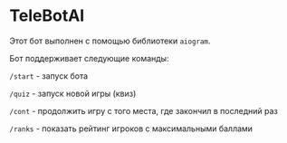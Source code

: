 # TeleBotAI

Этот бот выполнен с помощью библиотеки `aiogram`.

Бот поддерживает следующие команды:

`/start` - запуск бота

`/quiz` - запуск новой игры (квиз)

`/cont` - продолжить игру с того места, где закончил в последний раз

`/ranks` - показать рейтинг игроков с максимальными баллами